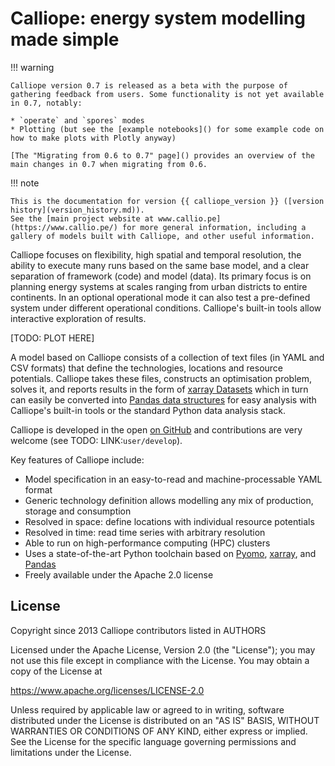 # Calliope: energy system modelling made simple

!!! warning

    Calliope version 0.7 is released as a beta with the purpose of gathering feedback from users. Some functionality is not yet available in 0.7, notably:

    * `operate` and `spores` modes
    * Plotting (but see the [example notebooks]() for some example code on how to make plots with Plotly anyway)

    [The "Migrating from 0.6 to 0.7" page]() provides an overview of the main changes in 0.7 when migrating from 0.6.

!!! note

    This is the documentation for version {{ calliope_version }} ([version history](version_history.md)).
    See the [main project website at www.callio.pe](https://www.callio.pe/) for more general information, including a gallery of models built with Calliope, and other useful information.

Calliope focuses on flexibility, high spatial and temporal resolution, the ability to execute many runs based on the same base model, and a clear separation of framework (code) and model (data).
Its primary focus is on planning energy systems at scales ranging from urban districts to entire continents.
In an optional operational mode it can also test a pre-defined system under different operational conditions.
Calliope's built-in tools allow interactive exploration of results.

[TODO: PLOT HERE]

A model based on Calliope consists of a collection of text files (in YAML and CSV formats) that define the technologies, locations and resource potentials.
Calliope takes these files, constructs an optimisation problem, solves it, and reports results in the form of [xarray Datasets](https://docs.xarray.dev/en/v2022.03.0/user-guide/data-structures.html#dataset) which in turn can easily be converted into [Pandas data structures](https://pandas.pydata.org/pandas-docs/version/1.5/user_guide/dsintro.html#dsintro) for easy analysis with Calliope's built-in tools or the standard Python data analysis stack.

Calliope is developed in the open [on GitHub](https://github.com/calliope-project/calliope) and contributions are very welcome (see TODO: LINK:`user/develop`).

Key features of Calliope include:

* Model specification in an easy-to-read and machine-processable YAML format
* Generic technology definition allows modelling any mix of production, storage and consumption
* Resolved in space: define locations with individual resource potentials
* Resolved in time: read time series with arbitrary resolution
* Able to run on high-performance computing (HPC) clusters
* Uses a state-of-the-art Python toolchain based on [Pyomo](https://pyomo.readthedocs.io/en/stable/), [xarray](https://docs.xarray.dev/en/stable/), and [Pandas](https://pandas.pydata.org/)
* Freely available under the Apache 2.0 license

## License

Copyright since 2013 Calliope contributors listed in AUTHORS

Licensed under the Apache License, Version 2.0 (the "License"); you
may not use this file except in compliance with the License. You may
obtain a copy of the License at

<https://www.apache.org/licenses/LICENSE-2.0>

Unless required by applicable law or agreed to in writing, software
distributed under the License is distributed on an "AS IS" BASIS,
WITHOUT WARRANTIES OR CONDITIONS OF ANY KIND, either express or implied.
See the License for the specific language governing permissions and
limitations under the License.
